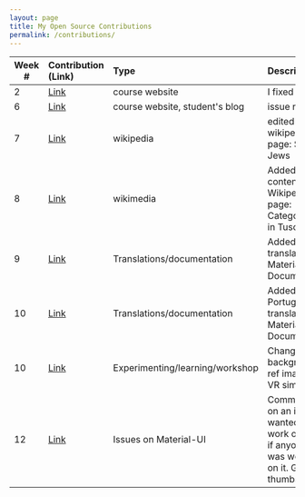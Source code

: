 ```yaml
---
layout: page
title: My Open Source Contributions
permalink: /contributions/
---
```


<!-- 
Type of the contribution should be "Wikipedia edit", "OpenStreet Map feature", "Documentation", "Course website", "Blog", 
"Browse Add-on", etc. 

The descriptioin should include a brief summary of what you did. 

Replace the first row with your contribution. 

--> 





| Week #       | Contribution (Link)  | Type  | Description | 
|---|:---|:---|:---| 
|  2   | [Link](https://github.com/joannakl/ossd_materials/pull/1)    | course website    |   I fixed a typo.    |
|  6   | [Link](https://github.com/nyu-ossd-s19/riotrah-weekly/issues/3) | course website, student's blog  | issue report  |
|  7   | [Link](https://en.wikipedia.org/w/index.php?title=Syrian_Jews&type=revision&diff=891464493&oldid=888957848) |  wikipedia | edited wikipedia page: Syrian Jews |
| 8 | [Link](https://commons.wikimedia.org/wiki/File:SymmetryInTuscanGarden.jpg) |wikimedia|Added image content to Wikipedia page: Category:Villas in Tuscany|
| 9 | [Link](https://crowdin.com/profile/andreawaxman/activity) | Translations/documentation | Added Spanish translations for Material-UI Documentation |
| 10 | [Link](https://crowdin.com/profile/andreawaxman/activity) | Translations/documentation | Added Portuguese translations for Material-UI Documentation |
| 10 | [Link](https://marble-wood.glitch.me/) | Experimenting/learning/workshop | Changed the background ref image for a VR simulation |
| 12 | [Link](https://github.com/mui-org/material-ui/issues/15509#issuecomment-488858633) | Issues on Material-UI | Commented on an issue we wanted to work on to see if anyone else was working on it. Got the thumbs up... |
